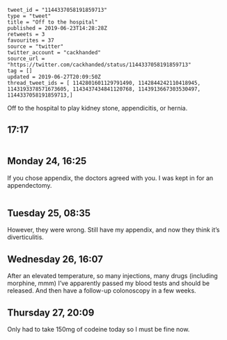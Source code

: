```
tweet_id = "1144337058191859713"
type = "tweet"
title = "Off to the hospital"
published = 2019-06-23T14:28:28Z
retweets = 3
favourites = 37
source = "twitter"
twitter_account = "cackhanded"
source_url = "https://twitter.com/cackhanded/status/1144337058191859713"
tag = []
updated = 2019-06-27T20:09:50Z
thread_tweet_ids = [ 1142801601129791490, 1142844242110418945, 1143193378571673605, 1143437434841120768, 1143913667303530497, 1144337058191859713,]
```

Off to the hospital to play kidney stone, appendicitis, or hernia.

## 17:17



<p class='image'><img src='https://mnf.m17s.net/2019/06/23/D9wyxgnXkAEzkkO.jpg' alt=''></p>

## Monday 24, 16:25

If you chose appendix, the doctors agreed with you. I was kept in for an appendectomy.

<p class='image'><img src='https://mnf.m17s.net/2019/06/23/D91wT9HWkAIwQNb.jpg' alt=''></p>

## Tuesday 25, 08:35

However, they were wrong. Still have my appendix, and now they think it’s diverticulitis.

## Wednesday 26, 16:07

After an elevated temperature, so many injections, many drugs (including morphine, mmm) I’ve apparently passed my blood tests and should be released. And then have a follow-up colonoscopy in a few weeks.

## Thursday 27, 20:09

Only had to take 150mg of codeine today so I must be fine now.

